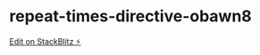 # repeat-times-directive-obawn8

[Edit on StackBlitz ⚡️](https://stackblitz.com/edit/repeat-times-directive-obawn8)
